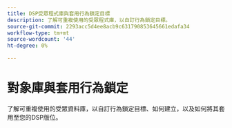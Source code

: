 ```yaml
---
title: DSP受眾程式庫與套用行為鎖定目標
description: 了解可重複使用的受眾程式庫，以自訂行為鎖定目標。
source-git-commit: 2293acc5d4ee8acb9c631790853645661edafa34
workflow-type: tm+mt
source-wordcount: '44'
ht-degree: 0%

---
```


# 對象庫與套用行為鎖定

了解可重複使用的受眾資料庫，以自訂行為鎖定目標、如何建立，以及如何將其套用至您的DSP版位。

<!--
>[!VIDEO]()
-->
